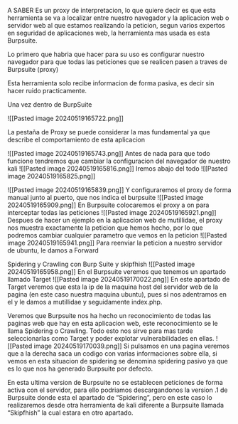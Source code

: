 A SABER
Es un proxy de interpretacion, lo que quiere decir es que esta herramienta se va a localizar entre nuestro navegador y la aplicacion web o servidor web al que estamos realizando la peticion, segun varios expertos en seguridad de aplicaciones web, la herramienta mas usada es esta Burpsuite.

Lo primero que habria que hacer para su uso es configurar nuestro navegador para que todas las peticiones que se realicen pasen a traves de Burpsuite (proxy)

Esta herramienta solo recibe informacion de forma pasiva, es decir sin hacer ruido practicamente.

Una vez dentro de BurpSuite

![[Pasted image 20240519165722.png]]

La pestaña de Proxy se puede considerar la mas fundamental ya que describe el comportamiento de esta aplicacion

![[Pasted image 20240519165743.png]]
Antes de nada para que todo funcione tendremos que cambiar la configuracion del navegador de nuestro kali
![[Pasted image 20240519165816.png]]
Iremos abajo del todo
![[Pasted image 20240519165825.png]]

![[Pasted image 20240519165839.png]]
Y configuraremos el proxy de forma manual junto al puerto, que nos indica el burpsuite
![[Pasted image 20240519165909.png]]
En Burpsuite colocaremos el proxy a on para interceptar todas las peticiones
![[Pasted image 20240519165921.png]]
Despues de hacer un ejemplo en la aplicacion web de mutillidae, el proxy nos muestra exactamente la peticion que hemos hecho, por lo que podremos cambiar cualquier parametro que vemos en la peticion
![[Pasted image 20240519165941.png]]
Para reenviar la peticion a nuestro servidor de ubuntu, le damos a Forward

Spidering y Crawling con Burp Suite y skipfhish
![[Pasted image 20240519165958.png]]
En el Burpsuite veremos que tenemos un apartado llamado Target
![[Pasted image 20240519170022.png]]
En este apartado de Target veremos que esta la ip de la maquina host del servidor web de la pagina (en este caso nuestra maquina ubuntu), pues si nos adentramos en el y le damos a mutillidae y seguidamente index.php.

Veremos que Burpsuite nos ha hecho un reconocimiento de todas las paginas web que hay en esta aplicacion web, este reconocimiento se le llama Spidering o Crawling. Todo esto nos sirve para mas tarde seleccionarlas como Target y poder explotar vulnerabilidades en ellas.
![[Pasted image 20240519170039.png]]
Si pulsamos en una pagina veremos que a la derecha saca un codigo con varias informaciones sobre ella, si vemos en esta situacion de spidering se denomina spidering pasivo ya que es lo que nos ha generado Burpsuite por defecto.

En esta ultima version de Burpsuite no se establecen peticiones de forma activa con el servidor, para ello podriamos descargandonos la version .1 de Burpsuite donde esta el apartado de “Spidering”, pero en este caso lo realizaremos desde otra herramienta de kali diferente a Burpsuite llamada “Skipfhish” la cual estara en otro apartado.